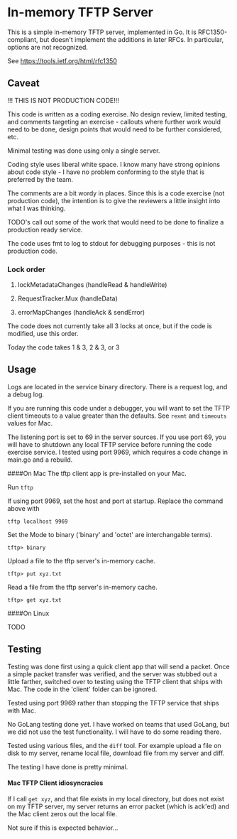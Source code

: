 In-memory TFTP Server
=====================

This is a simple in-memory TFTP server, implemented in Go.  It is
RFC1350-compliant, but doesn't implement the additions in later RFCs.  In
particular, options are not recognized.

See https://tools.ietf.org/html/rfc1350

Caveat
-----
!!! THIS IS NOT PRODUCTION CODE!!!

This code is written as a coding exercise. No design review, limited testing, and comments targeting 
an exercise - callouts where further work would need to be done, design points that would need to be further 
considered, etc.
 
Minimal testing was done using only a single server.

Coding style uses liberal white space. I know many have strong opinions about code style - I have no problem 
conforming to the style that is preferred by the team.

The comments are a bit wordy in places. Since this is a code exercise (not production code), the intention is to 
give the reviewers a little insight into what I was thinking.

TODO's call out some of the work that would need to be done to finalize a production ready service.

The code uses fmt to log to stdout for debugging purposes - this is not production code.

### Lock order

1. lockMetadataChanges (handleRead & handleWrite)

2. RequestTracker.Mux (handleData)

3. errorMapChanges (handleAck & sendError)

The code does not currently take all 3 locks at once, but if the code is modified, use this order. 

Today the code takes 1 & 3, 2 & 3, or 3

Usage
-----
Logs are located in the service binary directory. There is a request log, and a debug log.

If you are running this code under a debugger, you will want to set the TFTP client timeouts to a value greater 
than the defaults. See ```rexmt``` and ```timeouts``` values for Mac.

The listening port is set to 69 in the server sources. If you use port 69, you will have to shutdown any local 
TFTP service before running the code exercise service. I tested using port 9969, which requires a code change 
in main.go and a rebuild.

####On Mac
The tftp client app is pre-installed on your Mac.

Run ```tftp```

If using port 9969, set the host and port at startup. Replace the command above with

```tftp localhost 9969```

Set the Mode to binary ('binary' and 'octet' are interchangable terms).

```tftp> binary```

Upload a file to the tftp server's in-memory cache.

```tftp> put xyz.txt```

Read a file from the tftp server's in-memory cache.

```tftp> get xyz.txt```

####On Linux

TODO

Testing
-------
Testing was done first using a quick client app that will send a packet. Once a simple packet transfer was 
verified, and the server was stubbed out a little farther, switched over to testing using the TFTP client 
that ships with Mac. The code in the 'client' folder can be ignored.

Tested using port 9969 rather than stopping the TFTP service that ships with Mac.

No GoLang testing done yet. I have worked on teams that used GoLang, but we did not use the test functionality. 
I will have to do some reading there.

Tested using various files, and the ```diff``` tool. For example upload a file on disk to my server, 
rename local file, download file from my server and diff.

The testing I have done is pretty minimal. 

#### Mac TFTP Client idiosyncracies
If I call ```get xyz```, and that file exists in my local directory, but does not exist on 
my TFTP server, my server returns an error packet (which is ack'ed) and the Mac client zeros out the local file.

Not sure if this is expected behavior...








